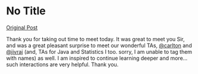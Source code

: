 # No Title

[Original Post](https://discourse.onlinedegree.iitm.ac.in/t/165687/5)

<p>Thank you for taking out time to meet today. It was great to meet you Sir, and was a great pleasant surprise to meet our wonderful TAs, <a class="mention" href="/u/carlton">@carlton</a> and <a class="mention" href="/u/jivraj">@jivraj</a> (and, TAs for Java and Statistics I too. sorry, I am unable to tag them with names) as well. I am inspired to continue learning deeper and more… such interactions are very helpful. Thank you.</p>